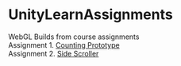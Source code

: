 # UnityLearnAssignments
WebGL Builds from course assignments <br />
Assignment 1. [Counting Prototype](https://vrslurpin.itch.io/unitylearn-count-prototype) <br />
Assignment 2. [Side Scroller](https://vrslurpin.itch.io/grangrams)<br />
